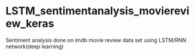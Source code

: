 # LSTM_sentimentanalysis_moviereview_keras
Sentiment analysis done on imdb movie review data set using LSTM/RNN network(deep learning)
